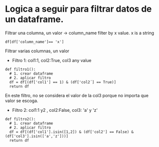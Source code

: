 # Logica a seguir para filtrar datos de un dataframe.
Filtrar una columna, un valor -> column_name filter by x value. x is a string
````
df[df['column_name']== 'x']
````

Filtrar varias columnas, un valor
* Filtro 1: col1:1, col2:True, col3 any value
````
def filtro1():
  # 1. crear dataframe
  # 2. aplicar filtro
  df = df[(df['col1'] == 1) & (df['col2´] == True)]
  return df
````
En este filtro, no se considera el valor de la col3 porque no importa que valor se escoga.

* Filtro 2: col1:1 y2 , col2:False, col3: 'a' y 'z'
````
def filtro2():
  # 1. crear dataframe
  # 2. aplicar filtro
  df = df[(df['col1'].isin([1,2]) & (df['col2'] == False) & (df['col3'].isin(['a','z']))]
  return df
  
  
